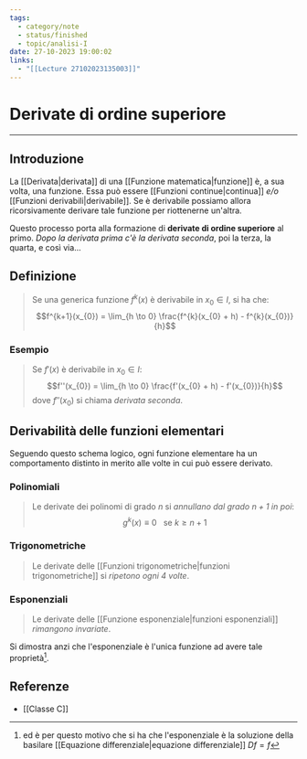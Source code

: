 ```yaml
---
tags:
  - category/note
  - status/finished
  - topic/analisi-I
date: 27-10-2023 19:00:02
links:
  - "[[Lecture 27102023135003]]"
---
```

# Derivate di ordine superiore
---
## Introduzione
La [[Derivata|derivata]] di una [[Funzione matematica|funzione]] è, a sua volta, una funzione. Essa può essere [[Funzioni continue|continua]] _e/o_ [[Funzioni derivabili|derivabile]]. Se è derivabile possiamo allora ricorsivamente derivare tale funzione per riottenerne un'altra.

Questo processo porta alla formazione di **derivate di ordine superiore** al primo. _Dopo la derivata prima c'è la derivata seconda_, poi la terza, la quarta, e così via...

## Definizione
> Se una generica funzione $f^{k}(x)$ è derivabile in $x_{0} \in I$, si ha che:
> $$f^{k+1}(x_{0}) = \lim_{h \to 0} \frac{f^{k}(x_{0} + h) - f^{k}(x_{0})}{h}$$

### Esempio
> Se $f'(x)$ è derivabile in $x_{0} \in I$:
> $$f''(x_{0}) = \lim_{h \to 0} \frac{f'(x_{0} + h) - f'(x_{0})}{h}$$
> dove $f''(x_{0})$ si chiama _derivata seconda_.

## Derivabilità delle funzioni elementari
Seguendo questo schema logico, ogni funzione elementare ha un comportamento distinto in merito alle volte in cui può essere derivato.

### Polinomiali
> Le derivate dei polinomi di grado $n$ si _annullano dal grado $n+1$ in poi_:
> $$g^{k}(x) \equiv 0 \ \ \ \text{se } k \geq n+1$$

### Trigonometriche
> Le derivate delle [[Funzioni trigonometriche|funzioni trigonometriche]] si _ripetono ogni 4 volte_.

### Esponenziali
> Le derivate delle [[Funzione esponenziale|funzioni esponenziali]] _rimangono invariate_.

Si dimostra anzi che l'esponenziale è l'unica funzione ad avere tale proprietà[^1].

## Referenze
- [[Classe C]]

[^1]: ed è per questo motivo che si ha che l'esponenziale è la soluzione della basilare [[Equazione differenziale|equazione differenziale]] $Df = f$
